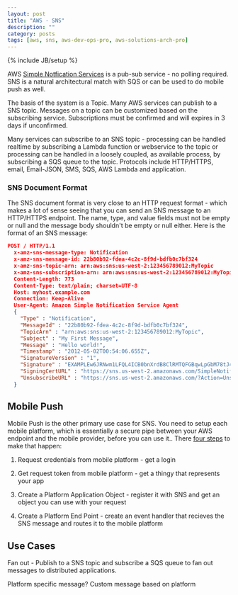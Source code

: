 ```yaml
---
layout: post
title: "AWS - SNS"
description: ""
category: posts
tags: [aws, sns, aws-dev-ops-pro, aws-solutions-arch-pro]
---
```

{% include JB/setup %}

AWS [Simple Notfication Services](http://docs.aws.amazon.com/sns/latest/dg/welcome.html) is a pub-sub service - no polling required. SNS is a natural architectural match with SQS or can be used to do mobile push as well. 

The basis of the system is a Topic. Many AWS services can publish to a SNS topic. Messages on a topic can be customized based on the subscribing service. Subscriptions must be confirmed and will expires in 3 days if unconfirmed.

Many services can subscribe to an SNS topic - processing can be handled realtime by subscribing a Lambda function or webservice to the topic or processing can be handled in a loosely coupled, as available process, by subscribing a SQS queue to the topic. Protocols include HTTP/HTTPS, email, Email-JSON, SMS, SQS, AWS Lambda and application.

### SNS Document Format

The SNS document format is very close to an HTTP request format - which makes a lot of sense seeing that you can send an SNS message to an HTTP/HTTPS endpoint. The name, type, and value fields must not be empty or null and the message body shouldn't be empty or null either. Here is the format of an SNS message:

```JSON
POST / HTTP/1.1
  x-amz-sns-message-type: Notification
  x-amz-sns-message-id: 22b80b92-fdea-4c2c-8f9d-bdfb0c7bf324
  x-amz-sns-topic-arn: arn:aws:sns:us-west-2:123456789012:MyTopic
  x-amz-sns-subscription-arn: arn:aws:sns:us-west-2:123456789012:MyTopic:c9135db0-26c4-47ec-8998-413945fb5a96
  Content-Length: 773
  Content-Type: text/plain; charset=UTF-8
  Host: myhost.example.com
  Connection: Keep-Alive
  User-Agent: Amazon Simple Notification Service Agent
  {
    "Type" : "Notification",
    "MessageId" : "22b80b92-fdea-4c2c-8f9d-bdfb0c7bf324",
    "TopicArn" : "arn:aws:sns:us-west-2:123456789012:MyTopic",
    "Subject" : "My First Message",
    "Message" : "Hello world!",
    "Timestamp" : "2012-05-02T00:54:06.655Z",
    "SignatureVersion" : "1",
    "Signature" : "EXAMPLEw6JRNwm1LFQL4ICB0bnXrdB8ClRMTQFGBqwLpGbM78tJ4etTwC5zU7O3tS6tGpey3ejedNdOJ+1fkIp9F2/LmNVKb5aFlYq+9rk9ZiPph5YlLmWsDcyC5T+Sy9/umic5S0UQc2PEtgdpVBahwNOdMW4JPwk0kAJJztnc=",
    "SigningCertURL" : "https://sns.us-west-2.amazonaws.com/SimpleNotificationService-f3ecfb7224c7233fe7bb5f59f96de52f.pem",
    "UnsubscribeURL" : "https://sns.us-west-2.amazonaws.com/?Action=Unsubscribe&SubscriptionArn=arn:aws:sns:us-west-2:123456789012:MyTopic:c9135db0-26c4-47ec-8998-413945fb5a96"
  }
```

## Mobile Push

Mobile Push is the other primary use case for SNS. You need to setup each mobile platform, which is essentially a secure pipe between your AWS endpoint and the mobile provider, before you can use it.. There [four steps](http://docs.aws.amazon.com/sns/latest/dg/mobile-push-pseudo.html) to make that happen:

1. Request credentials from mobile platform - get a login

2. Get request token from mobile platform - get a thingy that represents your app

3. Create a Platform Application Object - register it with SNS and get an object you can use with your request

4. Create a Platform End Point - create an event handler that recieves the SNS message and routes it to the mobile platform


## Use Cases

Fan out - Publish to a SNS topic and subscribe a SQS queue to fan out messages to distributed applications.

Platform specific message? Custom message based on platform



